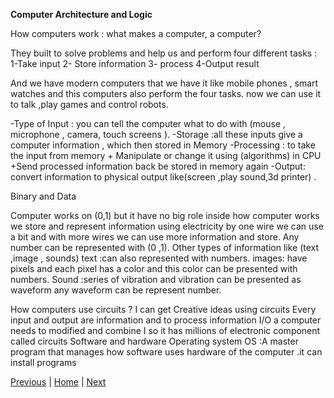 **Computer Architecture and Logic**

How computers work : what makes a computer, a computer?

They built to solve problems and help us and perform four different tasks : 
1-Take input 
2- Store information 
3- process
4-Output result  

And we have modern computers that we have it like mobile phones , smart watches and this computers also perform the four tasks. now we can use it to talk ,play games and control robots.

-Type of Input : you can tell the computer what to do with (mouse , microphone , camera, touch screens ).
-Storage :all these inputs give a computer information , which then stored in Memory
-Processing : to take the input from memory + Manipulate or change it using (algorithms) in CPU +Send processed information back be stored in memory again
-Output: convert information to physical output like(screen ,play sound,3d printer) .

Binary and Data 

Computer works on (0,1) but it have no big role inside how computer works 
we store and represent information using electricity by one wire we can use a bit 
and with more wires we can use more information and store.
Any number can be represented with (0 ,1).
Other types of information like (text ,image , sounds) 
text :can also represented with numbers.
images: have pixels and each pixel has a color and this color can be presented with numbers.
Sound :series of vibration and vibration can be presented as waveform any waveform can be represent number.

How computers use circuits ?
I can get Creative ideas using circuits
Every input and output are information and to process information I/O a computer needs to modified and combine I so it has millions of electronic component called circuits
Software and hardware
Operating system OS :A master program that manages how software uses hardware of the computer .it can install programs

[Previous](Read06a.md)  | [Home](README.md) | [Next](Read07.md)
